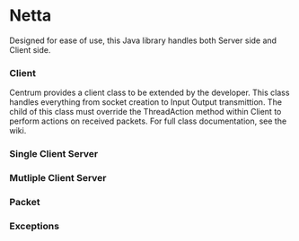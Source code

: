# Netta

Designed for ease of use, this Java library handles both Server side and Client side.

### Client
Centrum provides a client class to be extended by the developer. This class handles everything from socket creation to Input Output
transmittion. The child of this class must override the ThreadAction method within Client to perform actions on received packets. 
For full class documentation, see the wiki.

### Single Client Server


### Mutliple Client Server


### Packet


### Exceptions
